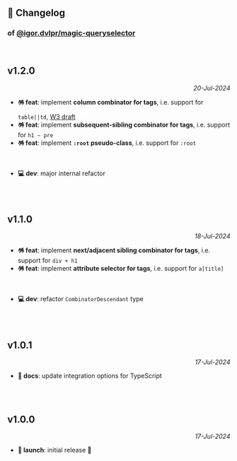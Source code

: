 ## 📒 Changelog

### of [@igor.dvlpr/magic-queryselector](https://github.com/igorskyflyer/npm-magic-queryselector)

<br>

## v1.2.0

<p align="right"><em>20-Jul-2024</em></p>

- **🪅 feat**: implement **column combinator for tags**, i.e. support for `table||td`, [W3 draft](https://drafts.csswg.org/selectors/#the-column-combinator) ![An external link](https://raw.githubusercontent.com/igorskyflyer/igorskyflyer/main/assets/external.svg)
- **🪅 feat**: implement **subsequent-sibling combinator for tags**, i.e. support for `h1 ~ pre`
- **🪅 feat**: implement **`:root` pseudo-class**, i.e. support for `:root`

<br>

- **💻 dev**: major internal refactor

<br>
<br>

## v1.1.0

<p align="right"><em>18-Jul-2024</em></p>

- **🪅 feat**: implement **next/adjacent sibling combinator for tags**, i.e. support for `div + h1`
- **🪅 feat**: implement **attribute selector for tags**, i.e. support for `a[title]`

<br>

- **💻 dev**: refactor `CombinatorDescendant` type

<br>
<br>

## v1.0.1

<p align="right"><em>17-Jul-2024</em></p>

- **📜 docs**: update integration options for TypeScript

<br>
<br>

## v1.0.0

<p align="right"><em>17-Jul-2024</em></p>

- **🚀 launch**: initial release 🎉
